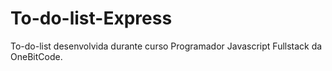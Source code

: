 # To-do-list-Express
To-do-list desenvolvida durante curso Programador Javascript Fullstack da OneBitCode.
